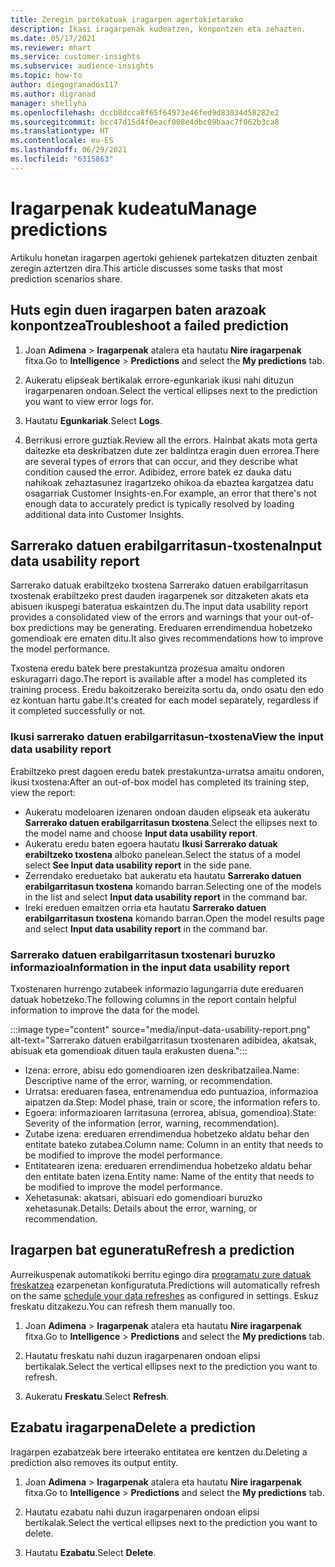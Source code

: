 ```yaml
---
title: Zeregin partekatuak iragarpen agertokietarako
description: Ikasi iragarpenak kudeatzen, konpontzen eta zehazten.
ms.date: 05/17/2021
ms.reviewer: mhart
ms.service: customer-insights
ms.subservice: audience-insights
ms.topic: how-to
author: diegogranados117
ms.author: digranad
manager: shellyha
ms.openlocfilehash: dccb8dcca8f65f64973e46fed9d83034d58282e2
ms.sourcegitcommit: bcc47d15d4f0eacf008e4dbc09baac7f062b3ca8
ms.translationtype: HT
ms.contentlocale: eu-ES
ms.lasthandoff: 06/29/2021
ms.locfileid: "6315863"
---
```

# <a name="manage-predictions"></a><span data-ttu-id="39fd2-103">Iragarpenak kudeatu</span><span class="sxs-lookup"><span data-stu-id="39fd2-103">Manage predictions</span></span>

<span data-ttu-id="39fd2-104">Artikulu honetan iragarpen agertoki gehienek partekatzen dituzten zenbait zeregin aztertzen dira.</span><span class="sxs-lookup"><span data-stu-id="39fd2-104">This article discusses some tasks that most prediction scenarios share.</span></span>

## <a name="troubleshoot-a-failed-prediction"></a><span data-ttu-id="39fd2-105">Huts egin duen iragarpen baten arazoak konpontzea</span><span class="sxs-lookup"><span data-stu-id="39fd2-105">Troubleshoot a failed prediction</span></span>

1. <span data-ttu-id="39fd2-106">Joan **Adimena** > **Iragarpenak** atalera eta hautatu **Nire iragarpenak** fitxa.</span><span class="sxs-lookup"><span data-stu-id="39fd2-106">Go to **Intelligence** > **Predictions** and select the **My predictions** tab.</span></span>

1. <span data-ttu-id="39fd2-107">Aukeratu elipseak bertikalak errore-egunkariak ikusi nahi dituzun iragarpenaren ondoan.</span><span class="sxs-lookup"><span data-stu-id="39fd2-107">Select the vertical ellipses next to the prediction you want to view error logs for.</span></span>

1. <span data-ttu-id="39fd2-108">Hautatu **Egunkariak**.</span><span class="sxs-lookup"><span data-stu-id="39fd2-108">Select **Logs**.</span></span>

1. <span data-ttu-id="39fd2-109">Berrikusi errore guztiak.</span><span class="sxs-lookup"><span data-stu-id="39fd2-109">Review all the errors.</span></span> <span data-ttu-id="39fd2-110">Hainbat akats mota gerta daitezke eta deskribatzen dute zer baldintza eragin duen errorea.</span><span class="sxs-lookup"><span data-stu-id="39fd2-110">There are several types of errors that can occur, and they describe what condition caused the error.</span></span> <span data-ttu-id="39fd2-111">Adibidez, errore batek ez dauka datu nahikoak zehaztasunez iragartzeko ohikoa da ebaztea kargatzea datu osagarriak Customer Insights-en.</span><span class="sxs-lookup"><span data-stu-id="39fd2-111">For example, an error that there's not enough data to accurately predict is typically resolved by loading additional data into Customer Insights.</span></span>

## <a name="input-data-usability-report"></a><span data-ttu-id="39fd2-112">Sarrerako datuen erabilgarritasun-txostena</span><span class="sxs-lookup"><span data-stu-id="39fd2-112">Input data usability report</span></span>

<span data-ttu-id="39fd2-113">Sarrerako datuak erabiltzeko txostena Sarrerako datuen erabilgarritasun txostenak erabiltzeko prest dauden iragarpenek sor ditzaketen akats eta abisuen ikuspegi bateratua eskaintzen du.</span><span class="sxs-lookup"><span data-stu-id="39fd2-113">The input data usability report provides a consolidated view of the errors and warnings that your out-of-box predictions may be generating.</span></span> <span data-ttu-id="39fd2-114">Ereduaren errendimendua hobetzeko gomendioak ere ematen ditu.</span><span class="sxs-lookup"><span data-stu-id="39fd2-114">It also gives recommendations how to improve the model performance.</span></span>

<span data-ttu-id="39fd2-115">Txostena eredu batek bere prestakuntza prozesua amaitu ondoren eskuragarri dago.</span><span class="sxs-lookup"><span data-stu-id="39fd2-115">The report is available after a model has completed its training process.</span></span> <span data-ttu-id="39fd2-116">Eredu bakoitzerako bereizita sortu da, ondo osatu den edo ez kontuan hartu gabe.</span><span class="sxs-lookup"><span data-stu-id="39fd2-116">It's created for each model separately, regardless if it completed successfully or not.</span></span>

### <a name="view-the-input-data-usability-report"></a><span data-ttu-id="39fd2-117">Ikusi sarrerako datuen erabilgarritasun-txostena</span><span class="sxs-lookup"><span data-stu-id="39fd2-117">View the input data usability report</span></span>

<span data-ttu-id="39fd2-118">Erabiltzeko prest dagoen eredu batek prestakuntza-urratsa amaitu ondoren, ikusi txostena:</span><span class="sxs-lookup"><span data-stu-id="39fd2-118">After an out-of-box model has completed its training step, view the report:</span></span>
- <span data-ttu-id="39fd2-119">Aukeratu modeloaren izenaren ondoan dauden elipseak eta aukeratu **Sarrerako datuen erabilgarritasun txostena**.</span><span class="sxs-lookup"><span data-stu-id="39fd2-119">Select the ellipses next to the model name and choose **Input data usability report**.</span></span>
- <span data-ttu-id="39fd2-120">Aukeratu eredu baten egoera hautatu **Ikusi Sarrerako datuak erabiltzeko txostena** alboko panelean.</span><span class="sxs-lookup"><span data-stu-id="39fd2-120">Select the status of a model select **See Input data usability report** in the side pane.</span></span>
- <span data-ttu-id="39fd2-121">Zerrendako ereduetako bat aukeratu eta hautatu **Sarrerako datuen erabilgarritasun txostena** komando barran.</span><span class="sxs-lookup"><span data-stu-id="39fd2-121">Selecting one of the models in the list and select **Input data usability report** in the command bar.</span></span>
- <span data-ttu-id="39fd2-122">Ireki ereduen emaitzen orria eta hautatu **Sarrerako datuen erabilgarritasun txostena** komando barran.</span><span class="sxs-lookup"><span data-stu-id="39fd2-122">Open the model results page and select **Input data usability report** in the command bar.</span></span>

### <a name="information-in-the-input-data-usability-report"></a><span data-ttu-id="39fd2-123">Sarrerako datuen erabilgarritasun txostenari buruzko informazioa</span><span class="sxs-lookup"><span data-stu-id="39fd2-123">Information in the input data usability report</span></span>

<span data-ttu-id="39fd2-124">Txostenaren hurrengo zutabeek informazio lagungarria dute ereduaren datuak hobetzeko.</span><span class="sxs-lookup"><span data-stu-id="39fd2-124">The following columns in the report contain helpful information to improve the data for the model.</span></span>

:::image type="content" source="media/input-data-usability-report.png" alt-text="Sarrerako datuen erabilgarritasun txostenaren adibidea, akatsak, abisuak eta gomendioak dituen taula erakusten duena.":::

- <span data-ttu-id="39fd2-126">Izena: errore, abisu edo gomendioaren izen deskribatzailea.</span><span class="sxs-lookup"><span data-stu-id="39fd2-126">Name: Descriptive name of the error, warning, or recommendation.</span></span>
- <span data-ttu-id="39fd2-127">Urratsa: ereduaren fasea, entrenamendua edo puntuazioa, informazioa aipatzen da.</span><span class="sxs-lookup"><span data-stu-id="39fd2-127">Step: Model phase, train or score, the information refers to.</span></span>
- <span data-ttu-id="39fd2-128">Egoera: informazioaren larritasuna (errorea, abisua, gomendioa).</span><span class="sxs-lookup"><span data-stu-id="39fd2-128">State: Severity of the information (error, warning, recommendation).</span></span>
- <span data-ttu-id="39fd2-129">Zutabe izena: ereduaren errendimendua hobetzeko aldatu behar den entitate bateko zutabea.</span><span class="sxs-lookup"><span data-stu-id="39fd2-129">Column name: Column in an entity that needs to be modified to improve the model performance.</span></span>
- <span data-ttu-id="39fd2-130">Entitatearen izena: ereduaren errendimendua hobetzeko aldatu behar den entitate baten izena.</span><span class="sxs-lookup"><span data-stu-id="39fd2-130">Entity name: Name of the entity that needs to be modified to improve the model performance.</span></span>
- <span data-ttu-id="39fd2-131">Xehetasunak: akatsari, abisuari edo gomendioari buruzko xehetasunak.</span><span class="sxs-lookup"><span data-stu-id="39fd2-131">Details: Details about the error, warning, or recommendation.</span></span>

## <a name="refresh-a-prediction"></a><span data-ttu-id="39fd2-132">Iragarpen bat eguneratu</span><span class="sxs-lookup"><span data-stu-id="39fd2-132">Refresh a prediction</span></span>

<span data-ttu-id="39fd2-133">Aurreikuspenak automatikoki berritu egingo dira [programatu zure datuak freskatzea](system.md#schedule-tab) ezarpenetan konfiguratuta.</span><span class="sxs-lookup"><span data-stu-id="39fd2-133">Predictions will automatically refresh on the same [schedule your data refreshes](system.md#schedule-tab) as configured in settings.</span></span> <span data-ttu-id="39fd2-134">Eskuz freskatu ditzakezu.</span><span class="sxs-lookup"><span data-stu-id="39fd2-134">You can refresh them manually too.</span></span>

1. <span data-ttu-id="39fd2-135">Joan **Adimena** > **Iragarpenak** atalera eta hautatu **Nire iragarpenak** fitxa.</span><span class="sxs-lookup"><span data-stu-id="39fd2-135">Go to **Intelligence** > **Predictions** and select the **My predictions** tab.</span></span>

1. <span data-ttu-id="39fd2-136">Hautatu freskatu nahi duzun iragarpenaren ondoan elipsi bertikalak.</span><span class="sxs-lookup"><span data-stu-id="39fd2-136">Select the vertical ellipses next to the prediction you want to refresh.</span></span>

1. <span data-ttu-id="39fd2-137">Aukeratu **Freskatu**.</span><span class="sxs-lookup"><span data-stu-id="39fd2-137">Select **Refresh**.</span></span>

## <a name="delete-a-prediction"></a><span data-ttu-id="39fd2-138">Ezabatu iragarpena</span><span class="sxs-lookup"><span data-stu-id="39fd2-138">Delete a prediction</span></span>

<span data-ttu-id="39fd2-139">Iragarpen ezabatzeak bere irteerako entitatea ere kentzen du.</span><span class="sxs-lookup"><span data-stu-id="39fd2-139">Deleting a prediction also removes its output entity.</span></span>

1. <span data-ttu-id="39fd2-140">Joan **Adimena** > **Iragarpenak** atalera eta hautatu **Nire iragarpenak** fitxa.</span><span class="sxs-lookup"><span data-stu-id="39fd2-140">Go to **Intelligence** > **Predictions** and select the **My predictions** tab.</span></span>

1. <span data-ttu-id="39fd2-141">Hautatu ezabatu nahi duzun iragarpenaren ondoan elipsi bertikalak.</span><span class="sxs-lookup"><span data-stu-id="39fd2-141">Select the vertical ellipses next to the prediction you want to delete.</span></span>

1. <span data-ttu-id="39fd2-142">Hautatu **Ezabatu**.</span><span class="sxs-lookup"><span data-stu-id="39fd2-142">Select **Delete**.</span></span>
